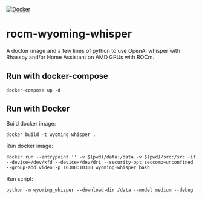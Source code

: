 [![Docker](https://github.com/freydor/rocm-wyoming-whisper/actions/workflows/docker-publish.yml/badge.svg)](https://github.com/freydor/rocm-wyoming-whisper/actions/workflows/docker-publish.yml)

# rocm-wyoming-whisper

A docker image and a few lines of python to use OpenAI whisper with Rhasspy and/or Home Assistant on AMD GPUs with ROCm.

## Run with docker-compose

```shell
docker-compose up -d
```

## Run with Docker

Build docker image:

```shell
docker build -t wyoming-whisper .
```

Run docker image:

```shell
docker run --entrypoint '' -v $(pwd)/data:/data -v $(pwd)/src:/src -it --device=/dev/kfd --device=/dev/dri --security-opt seccomp=unconfined --group-add video -p 10300:10300 wyoming-whisper bash
```

Run script:

```shell
python -m wyoming_whisper --download-dir /data --model medium --debug
```
